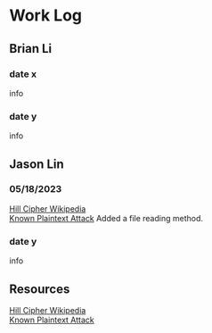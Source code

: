 # Work Log

## Brian Li

### date x

info

### date y

info


## Jason Lin

### 05/18/2023

[Hill Cipher Wikipedia](https://en.wikipedia.org/wiki/Hill_cipher)  
[Known Plaintext Attack](https://www.nku.edu/~christensen/092mat483%20known%20plaintext%20attack%20of%20Hill%20cipher.pdf)
Added a file reading method.

### date y

info

## Resources
[Hill Cipher Wikipedia](https://en.wikipedia.org/wiki/Hill_cipher)  
[Known Plaintext Attack](https://www.nku.edu/~christensen/092mat483%20known%20plaintext%20attack%20of%20Hill%20cipher.pdf)
